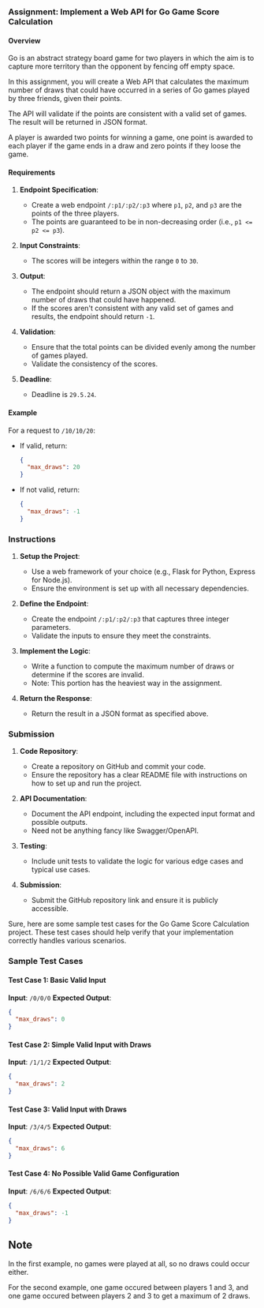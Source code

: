 ### Assignment: Implement a Web API for Go Game Score Calculation

#### Overview
Go is an abstract strategy board game for two players in which the aim is to capture more territory than the opponent by fencing off empty space.

In this assignment, you will create a Web API that calculates the maximum number of draws that could have occurred in a series of Go games played by three friends, given their points. 

The API will validate if the points are consistent with a valid set of games. The result will be returned in JSON format.

A player is awarded two points for winning a game, one point is awarded to each player if the game ends in a draw and zero points if they loose the game.

#### Requirements

1. **Endpoint Specification**:
   - Create a web endpoint `/:p1/:p2/:p3` where `p1`, `p2`, and `p3` are the points of the three players.
   - The points are guaranteed to be in non-decreasing order (i.e., `p1 <= p2 <= p3`).

2. **Input Constraints**:
   - The scores will be integers within the range `0` to `30`.

3. **Output**:
   - The endpoint should return a JSON object with the maximum number of draws that could have happened.
   - If the scores aren't consistent with any valid set of games and results, the endpoint should return `-1`.

4. **Validation**:
   - Ensure that the total points can be divided evenly among the number of games played.
   - Validate the consistency of the scores.

5. **Deadline**:
   - Deadline is `29.5.24`.

#### Example

For a request to `/10/10/20`:
- If valid, return:
  ```json
  {
    "max_draws": 20
  }
  ```
- If not valid, return:
  ```json
  {
    "max_draws": -1
  }
  ```

### Instructions

1. **Setup the Project**:
   - Use a web framework of your choice (e.g., Flask for Python, Express for Node.js).
   - Ensure the environment is set up with all necessary dependencies.

2. **Define the Endpoint**:
   - Create the endpoint `/:p1/:p2/:p3` that captures three integer parameters.
   - Validate the inputs to ensure they meet the constraints.

3. **Implement the Logic**:
   - Write a function to compute the maximum number of draws or determine if the scores are invalid.
   - Note: This portion has the heaviest way in the assignment. 

4. **Return the Response**:
   - Return the result in a JSON format as specified above.

### Submission

1. **Code Repository**:
   - Create a repository on GitHub and commit your code.
   - Ensure the repository has a clear README file with instructions on how to set up and run the project.

2. **API Documentation**:
   - Document the API endpoint, including the expected input format and possible outputs.
   - Need not be anything fancy like Swagger/OpenAPI.

3. **Testing**:
   - Include unit tests to validate the logic for various edge cases and typical use cases.

4. **Submission**:
   - Submit the GitHub repository link and ensure it is publicly accessible.


Sure, here are some sample test cases for the Go Game Score Calculation project. These test cases should help verify that your implementation correctly handles various scenarios.
### Sample Test Cases
#### Test Case 1: Basic Valid Input
**Input**: `/0/0/0`
**Expected Output**:
```json
{
  "max_draws": 0
}
```

#### Test Case 2: Simple Valid Input with Draws
**Input**: `/1/1/2`
**Expected Output**:
```json
{
  "max_draws": 2
}
```

#### Test Case 3: Valid Input with Draws
**Input**: `/3/4/5`
**Expected Output**:
```json
{
  "max_draws": 6
}
```

#### Test Case 4: No Possible Valid Game Configuration
**Input**: `/6/6/6`
**Expected Output**:
```json
{
  "max_draws": -1
}
```
## Note
In the first example, no games were played at all, so no draws could occur either.

For the second example, 
one game occured between players 1 and 3,
and one game occured between players 2 and 3
to get a maximum of 2 draws.
